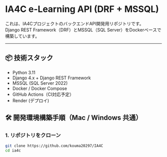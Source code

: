 # IA4C e-Learning API (DRF + MSSQL)

これは、IA4CプロジェクトのバックエンドAPI開発用リポジトリです。  
Django REST Framework（DRF）とMSSQL（SQL Server）をDockerベースで構築しています。

---

## 📦 技術スタック

- Python 3.11
- Django 4.x + Django REST Framework
- MSSQL (SQL Server 2022)
- Docker / Docker Compose
- GitHub Actions（CI対応予定）
- Render (デプロイ)

## 🛠️ 開発環境構築手順（Mac / Windows 共通）

### 1. リポジトリをクローン

```bash
git clone https://github.com/kouma20297/IA4C
cd ia4c
